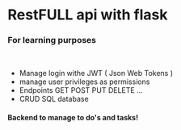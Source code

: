 # RestFULL api with flask
### For learning purposes
<br>

- Manage login withe JWT ( Json Web Tokens )
- manage user privileges as permissions
- Endpoints GET POST PUT DELETE ...
- CRUD SQL database

#### Backend to manage to do's and tasks!

